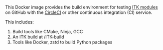This Docker image provides the build environment for testing [ITK
modules](https://itk.org/ITKSoftwareGuide/html/Book1/ITKSoftwareGuide-Book1ch9.html#x48-1460009)
on GitHub with the [CircleCI](https://circleci.com) or other continuous
integration (CI) service.

This includes:

1. Build tools like CMake, Ninja, GCC
2. An ITK build at /ITK-build
3. Tools like Docker, zstd to build Python packages
